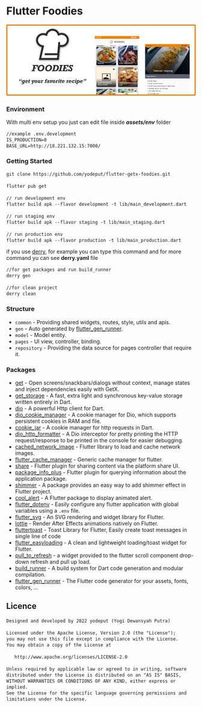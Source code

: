 # Flutter Foodies

![With Light Themes](./assets/images/banner.png)

### Environment

With multi env setup you just can edit file inside ***assets/env*** folder

```
//example .env.development
IS_PRODUCTION=0
BASE_URL=http://18.221.132.15:7000/
```

### Getting Started

```shell
git clone https://github.com/yodeput/flutter-getx-foodies.git

flutter pub get

// run development env
flutter build apk --flavor development -t lib/main_development.dart

// run staging env
flutter build apk --flavor staging -t lib/main_staging.dart

// run production env
flutter build apk --flavor production -t lib/main_production.dart
```

if you use [derry](https://pub.dev/packages/derry), for example you can type this command and for more command yu can see **derry.yaml** file

```shell
//for get packages and run build_runner
derry gen

//for clean project
derry clean
```

### Structure

- ```common``` - Providing shared widgets, routes, style, utils and apis.
- ```gen``` - Auto generated by [flutter_gen_runner](https://pub.dev/packages/flutter_gen_runner).
- ```model``` - Model entity.
- ```pages``` - UI view, controller, binding.
- ```repository``` - Providing the data source for pages controller that require it.

### Packages

- [get](https://pub.dev/packages/get) - Open screens/snackbars/dialogs without context, manage states and inject dependencies easily with GetX.
- [get_storage](https://pub.dev/packages/get_storage) - A fast, extra light and synchronous key-value storage written entirely in Dart.
- [dio](https://pub.dev/packages/dio) - A powerful Http client for Dart.
- [dio_cookie_manager](https://pub.dev/packages/dio_cookie_manager) - A cookie manager for Dio, which supports persistent cookies in RAM and file.
- [cookie_jar](https://pub.dev/packages/cookie_jar) - A cookie manager for http requests in Dart.
- [dio_http_formatter](https://pub.dev/packages/dio_http_formatter) - A Dio interceptor for pretty printing the HTTP request/response to be printed in the console for easier debugging.
- [cached_network_image](https://pub.dev/packages/cached_network_image) - Flutter library to load and cache network images.
- [flutter_cache_manager](https://pub.dev/packages/flutter_cache_manager) - Generic cache manager for flutter.
- [share](https://pub.dev/packages/share) - Flutter plugin for sharing content via the platform share UI.
- [package_info_plus](https://pub.dev/packages/package_info_plus) - Flutter plugin for querying information about the application package.
- [shimmer](https://pub.dev/packages/shimmer) - A package provides an easy way to add shimmer effect in Flutter project.
- [cool_alert](https://pub.dev/packages/cool_alert) - A Flutter package to display animated alert.
- [flutter_dotenv](https://pub.dev/packages/flutter_dotenv) - Easily configure any flutter application with global variables using a `.env` file.
- [flutter_svg](https://pub.dev/packages/flutter_svg) - An SVG rendering and widget library for Flutter.
-  [lottie](https://pub.dev/packages/lottie) - Render After Effects animations natively on Flutter.
- [fluttertoast](https://pub.dev/packages/fluttertoast) - Toast Library for Flutter, Easily create toast messages in single line of code
- [flutter_easyloading](https://pub.dev/packages/flutter_easyloading) - A clean and lightweight loading/toast widget for Flutter.
- [pull_to_refresh](https://pub.dev/packages/pull_to_refresh) - a widget provided to the flutter scroll component drop-down refresh and pull up load.
- [build_runner](https://pub.dev/packages/build_runner) - A build system for Dart code generation and modular compilation.
- [flutter_gen_runner](https://pub.dev/packages/flutter_gen_runner) - The Flutter code generator for your assets, fonts, colors, …



## Licence

```
Designed and developed by 2022 yodeput (Yogi Dewansyah Putra)

Licensed under the Apache License, Version 2.0 (the "License");
you may not use this file except in compliance with the License.
You may obtain a copy of the License at

   http://www.apache.org/licenses/LICENSE-2.0

Unless required by applicable law or agreed to in writing, software
distributed under the License is distributed on an "AS IS" BASIS,
WITHOUT WARRANTIES OR CONDITIONS OF ANY KIND, either express or implied.
See the License for the specific language governing permissions and
limitations under the License.
```
